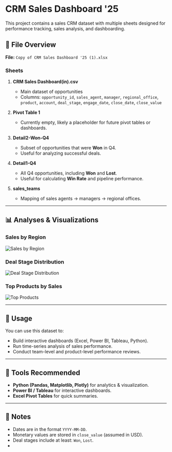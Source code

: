 # CRM Sales Dashboard '25

This project contains a sales CRM dataset with multiple sheets designed for performance tracking, sales analysis, and dashboarding.

## 📂 File Overview
**File:** `Copy of CRM Sales Dashboard '25 (1).xlsx`

### Sheets
1. **CRM Sales Dashboard(in).csv**
   - Main dataset of opportunities
   - Columns: `opportunity_id`, `sales_agent`, `manager`, `regional_office`, `product`, `account`, `deal_stage`, `engage_date`, `close_date`, `close_value`

2. **Pivot Table 1**
   - Currently empty, likely a placeholder for future pivot tables or dashboards.

3. **Detail2-Won-Q4**
   - Subset of opportunities that were **Won** in Q4.
   - Useful for analyzing successful deals.

4. **Detail1-Q4**
   - All Q4 opportunities, including **Won** and **Lost**.
   - Useful for calculating **Win Rate** and pipeline performance.

5. **sales_teams**
   - Mapping of sales agents → managers → regional offices.

---

## 📊 Analyses & Visualizations

### Sales by Region
![Sales by Region](sales_by_region.png)

### Deal Stage Distribution
![Deal Stage Distribution](deal_stage_distribution.png)

### Top Products by Sales
![Top Products](top_products.png)

---

## 🚀 Usage
You can use this dataset to:
- Build interactive dashboards (Excel, Power BI, Tableau, Python).
- Run time-series analysis of sales performance.
- Conduct team-level and product-level performance reviews.

---

## 🔧 Tools Recommended
- **Python (Pandas, Matplotlib, Plotly)** for analytics & visualization.
- **Power BI / Tableau** for interactive dashboards.
- **Excel Pivot Tables** for quick summaries.

---

## 📅 Notes
- Dates are in the format `YYYY-MM-DD`.
- Monetary values are stored in `close_value` (assumed in USD).
- Deal stages include at least: `Won`, `Lost`.
- 
